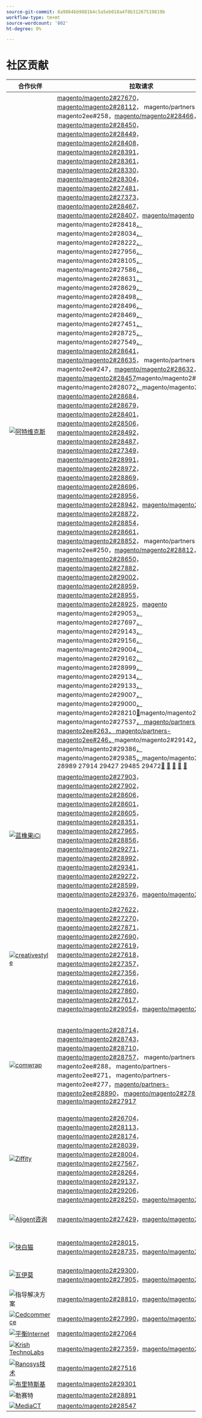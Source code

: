 ```yaml
---
source-git-commit: 8a9864bb9881b4c5a5eb018a4f8b31267519819b
workflow-type: tm+mt
source-wordcount: '802'
ht-degree: 0%

---
```

# 社区贡献

| 合作伙伴 | 拉取请求 | 相关的GitHub问题 |
| ------- | ------- | ------- |
| <a target="_blank" href="https://partners.magento.com/portal/directory/?query=Atwix"><img alt="阿特维克斯" src="https://avatars3.githubusercontent.com/t/2617739?s=400&v=4"></a> | [magento/magento2#27670](https://github.com/magento/magento2/pull/27670)，[magento/magento2#28112](https://github.com/magento/magento2/pull/28112)， magento/partners-magento2ee#258，[magento/magento2#28466](https://github.com/magento/magento2/pull/28466)，[magento/magento2#28450](https://github.com/magento/magento2/pull/28450)，[magento/magento2#28449](https://github.com/magento/magento2/pull/28449)，[magento/magento2#28408](https://github.com/magento/magento2/pull/28408)，[magento/magento2#28391](https://github.com/magento/magento2/pull/28391)， [magento/magento2#28361](https://github.com/magento/magento2/pull/28361)，[magento/magento2#28330](https://github.com/magento/magento2/pull/28330)，[magento/magento2#28304](https://github.com/magento/magento2/pull/28304)，[magento/magento2#27481](https://github.com/magento/magento2/pull/27481)，[magento/magento2#27373](https://github.com/magento/magento2/pull/27373)，[magento/magento2#28467](https://github.com/magento/magento2/pull/28467)，[magento/magento2#28407](https://github.com/magento/magento2/pull/28407)，[magento/magento ](https://github.com/magento/magento2/pull/28418)magento/magento2#28418[，](https://github.com/magento/magento2/pull/28034)magento/magento2#28034[，](https://github.com/magento/magento2/pull/28222)magento/magento2#28222[，](https://github.com/magento/magento2/pull/27956)magento/magento2#27956[，](https://github.com/magento/magento2/pull/28105)magento/magento2#28105[，](https://github.com/magento/magento2/pull/27586)magento/magento2#27586[，](https://github.com/magento/magento2/pull/28631)magento/magento2#28631[， ](https://github.com/magento/magento2/pull/28629)magento/magento2#28629[，](https://github.com/magento/magento2/pull/28498)magento/magento2#28498[，](https://github.com/magento/magento2/pull/28496)magento/magento2#28496[，](https://github.com/magento/magento2/pull/28469)magento/magento2#28469[，](https://github.com/magento/magento2/pull/27451)magento/magento2#27451[，](https://github.com/magento/magento2/pull/28725)magento/magento2#28725[，](https://github.com/magento/magento2/pull/27549)magento/magento2#27549[，](https://github.com/magento/magento2/pull/28641) [magento/magento2#28641](https://github.com/magento/magento2/pull/28635)，[magento/magento2#28635](https://github.com/magento/magento2/pull/28632)， magento/partners-magento2ee#247，[magento/magento2#28632](https://github.com/magento/magento2/pull/28457)，[magento/magento2#28457](https://github.com/magento/magento2/pull/28205)magento/magento2#28205[，](https://github.com/magento/magento2/pull/28072)magento/magento2#28072[，](https://github.com/magento/magento2/pull/28727)magento/magento2#28727 [magento/magento2#28684](https://github.com/magento/magento2/pull/28684)，[magento/magento2#28679](https://github.com/magento/magento2/pull/28679)，[magento/magento2#28401](https://github.com/magento/magento2/pull/28401)，[magento/magento2#28506](https://github.com/magento/magento2/pull/28506)，[magento/magento2#28492](https://github.com/magento/magento2/pull/28492)，[magento/magento2#28487](https://github.com/magento/magento2/pull/28487)，[magento/magento2#27349](https://github.com/magento/magento2/pull/27349)， [magento/magento2#28991](https://github.com/magento/magento2/pull/28991)，[magento/magento2#28972](https://github.com/magento/magento2/pull/28972)，[magento/magento2#28869](https://github.com/magento/magento2/pull/28869)，[magento/magento2#28696](https://github.com/magento/magento2/pull/28696)，[magento/magento2#28956](https://github.com/magento/magento2/pull/28956)，[magento/magento2#28942](https://github.com/magento/magento2/pull/28942)，[magento/magento2#28941](https://github.com/magento/magento2/pull/28941) [magento/magento2#28872](https://github.com/magento/magento2/pull/28872)，[magento/magento2#28854](https://github.com/magento/magento2/pull/28854)，[magento/magento2#28661](https://github.com/magento/magento2/pull/28661)，[magento/magento2#28852](https://github.com/magento/magento2/pull/28852)， magento/partners-magento2ee#250，[magento/magento2#28812](https://github.com/magento/magento2/pull/28812)， [magento/magento2#28650](https://github.com/magento/magento2/pull/28650)，[magento/magento2#27882](https://github.com/magento/magento2/pull/27882)，[magento/magento2#29002](https://github.com/magento/magento2/pull/29002)，[magento/magento2#28959](https://github.com/magento/magento2/pull/28959)，[magento/magento2#28955](https://github.com/magento/magento2/pull/28955)，[magento/magento2#28925](https://github.com/magento/magento2/pull/28925)，[magento ](https://github.com/magento/magento2/pull/29053)magento/magento2#29053[，](https://github.com/magento/magento2/pull/27697)magento/magento2#27697[，](https://github.com/magento/magento2/pull/29143)magento/magento2#29143[，](https://github.com/magento/magento2/pull/29156)magento/magento2#29156[，](https://github.com/magento/magento2/pull/29004)magento/magento2#29004[，](https://github.com/magento/magento2/pull/29162)magento/magento2#29162[， ](https://github.com/magento/magento2/pull/28999)magento/magento2#28999[，](https://github.com/magento/magento2/pull/29134)magento/magento2#29134[，](https://github.com/magento/magento2/pull/29133)magento/magento2#29133[，](https://github.com/magento/magento2/pull/29007)magento/magento2#29007[，](https://github.com/magento/magento2/pull/29000)magento/magento2#29000[，](https://github.com/magento/magento2/pull/28210)magento/magento2#28210[&#128279;](https://github.com/magento/magento2/pull/29135)magento/magento2#29135[，](https://github.com/magento/magento2/pull/27537)magento/magento2#27537[， magento/partners-magento2ee#263， magento/partners-magento2ee#246，](https://github.com/magento/magento2/pull/29142)magento/magento2#29142[，](https://github.com/magento/magento2/pull/29386)magento/magento2#29386[， ](https://github.com/magento/magento2/pull/29385)magento/magento2#29385[，](https://github.com/magento/magento2/pull/28993)magento/magento2#28993 28989 27914 29427 29485 29472[&#128279;](https://github.com/magento/magento2/pull/28989) [&#128279;](https://github.com/magento/magento2/pull/27914) [&#128279;](https://github.com/magento/magento2/pull/29427) [&#128279;](https://github.com/magento/magento2/pull/29485) [&#128279;](https://github.com/magento/magento2/pull/29472) | [magento/magento2#28202](https://github.com/magento/magento2/issues/28202)，[magento/magento2#28393](https://github.com/magento/magento2/issues/28393)，[magento/magento2#28377](https://github.com/magento/magento2/issues/28377)，[magento/magento2#28394](https://github.com/magento/magento2/issues/28394)，[magento/magento2#19481](https://github.com/magento/magento2/issues/19481)，[magento/magento2#28040](https://github.com/magento/magento2/issues/28040)，[magento/magento2#28138](https://github.com/magento/magento2/issues/28138)，[magento/magento2#28261](https://github.com/magento/magento2/issues/28261)， [magento/magento2#253](https://github.com/magento/magento2/issues/253)、[magento/magento2#27337](https://github.com/magento/magento2/issues/27337)、[magento/magento2#21101](https://github.com/magento/magento2/issues/21101)、[magento/magento2#28755](https://github.com/magento/magento2/issues/28755)、[magento/magento2#28720](https://github.com/magento/magento2/issues/28720)、[magento/magento2#28744](https://github.com/magento/magento2/issues/28744)、[magento/magento2#28721](https://github.com/magento/magento2/issues/28721)、 [magento/magento2#246](https://github.com/magento/magento2/issues/246)、[magento/magento2#28519](https://github.com/magento/magento2/issues/28519)、[magento/magento2#28481](https://github.com/magento/magento2/issues/28481)、[magento/magento2#28262](https://github.com/magento/magento2/issues/28262)、[magento/magento2#28427](https://github.com/magento/magento2/issues/28427)、[magento/magento2#29032](https://github.com/magento/magento2/issues/29032)、[magento/magento2#29012](https://github.com/magento/magento2/issues/29012)， [magento/magento2#29039](https://github.com/magento/magento2/issues/29039)，[magento/magento2#28969](https://github.com/magento/magento2/issues/28969)，[magento/magento2#29009](https://github.com/magento/magento2/issues/29009)，[magento/magento2#250](https://github.com/magento/magento2/issues/250)，[magento/magento2#29287](https://github.com/magento/magento2/issues/29287)，[magento/magento2#29289](https://github.com/magento/magento2/issues/29289)，[magento/magento2#29281](https://github.com/magento/magento2/issues/29281)， [magento/magento2#29295](https://github.com/magento/magento2/issues/29295)，[magento/magento2#28800](https://github.com/magento/magento2/issues/28800)，[magento/magento2#29292](https://github.com/magento/magento2/issues/29292)，[magento/magento2#29420](https://github.com/magento/magento2/issues/29420)，[magento/magento2#29434](https://github.com/magento/magento2/issues/29434)，[magento/magento2#29388](https://github.com/magento/magento2/issues/29388)，[magento/magento2#29380](https://github.com/magento/magento2/issues/29380)，&lbrace;77 [magento/magento2#28524 29539](https://github.com/magento/magento2/issues/28524) [&#128279;](https://github.com/magento/magento2/issues/29539) |
| <a target="_blank" href="https://solutionpartners.adobe.com/s/directory/detail/blue+acorn+ici"><img alt="蓝橡果iCi" src="https://avatars0.githubusercontent.com/t/2916141?s=400&v=4"></a> | [magento/magento2#27903](https://github.com/magento/magento2/pull/27903)，[magento/magento2#27902](https://github.com/magento/magento2/pull/27902)，[magento/magento2#28606](https://github.com/magento/magento2/pull/28606)，[magento/magento2#28601](https://github.com/magento/magento2/pull/28601)，[magento/magento2#28605](https://github.com/magento/magento2/pull/28605)，[magento/magento2#28351](https://github.com/magento/magento2/pull/28351)，[magento/magento2#27965](https://github.com/magento/magento2/pull/27965)，[magento/magento2#28856](https://github.com/magento/magento2/pull/28856)， [magento/magento2#29271](https://github.com/magento/magento2/pull/29271)，[magento/magento2#28992](https://github.com/magento/magento2/pull/28992)，[magento/magento2#29341](https://github.com/magento/magento2/pull/29341)，[magento/magento2#29272](https://github.com/magento/magento2/pull/29272)，[magento/magento2#28599](https://github.com/magento/magento2/pull/28599)，[magento/magento2#29376](https://github.com/magento/magento2/pull/29376)，[magento/magento2#29202](https://github.com/magento/magento2/pull/29202) | [magento/magento2#28383](https://github.com/magento/magento2/issues/28383)，[magento/magento2#28850](https://github.com/magento/magento2/issues/28850)，[magento/magento2#28376](https://github.com/magento/magento2/issues/28376)，[magento/magento2#27962](https://github.com/magento/magento2/issues/27962)，[magento/magento2#28656](https://github.com/magento/magento2/issues/28656)，[magento/magento2#29283](https://github.com/magento/magento2/issues/29283)，[magento/magento2#29159](https://github.com/magento/magento2/issues/29159)，[magento/magento2#29389](https://github.com/magento/magento2/issues/29389)， [magento/magento2#29346](https://github.com/magento/magento2/issues/29346)，[magento/magento2#29453](https://github.com/magento/magento2/issues/29453)，[magento/magento2#29477](https://github.com/magento/magento2/issues/29477) |
| <a target="_blank" href="https://partners.magento.com/portal/directory/?query=creativestyle"><img alt="creativestyle" src="https://avatars1.githubusercontent.com/t/3230856?s=400&v=4"></a> | [magento/magento2#27622](https://github.com/magento/magento2/pull/27622)，[magento/magento2#27270](https://github.com/magento/magento2/pull/27270)，[magento/magento2#27871](https://github.com/magento/magento2/pull/27871)，[magento/magento2#27690](https://github.com/magento/magento2/pull/27690)，[magento/magento2#27619](https://github.com/magento/magento2/pull/27619)，[magento/magento2#27618](https://github.com/magento/magento2/pull/27618)，[magento/magento2#27357](https://github.com/magento/magento2/pull/27357)，[magento/magento2#27356](https://github.com/magento/magento2/pull/27356)， [magento/magento2#27616](https://github.com/magento/magento2/pull/27616)，[magento/magento2#27860](https://github.com/magento/magento2/pull/27860)，[magento/magento2#27617](https://github.com/magento/magento2/pull/27617)，[magento/magento2#29054](https://github.com/magento/magento2/pull/29054)，[magento/magento2#28838](https://github.com/magento/magento2/pull/28838) | [magento/magento2#28110](https://github.com/magento/magento2/issues/28110)，[magento/magento2#26026](https://github.com/magento/magento2/issues/26026)，[magento/magento2#28339](https://github.com/magento/magento2/issues/28339)，[magento/magento2#28340](https://github.com/magento/magento2/issues/28340)，[magento/magento2#28381](https://github.com/magento/magento2/issues/28381)，[magento/magento2#28382](https://github.com/magento/magento2/issues/28382)，[magento/magento2#28166](https://github.com/magento/magento2/issues/28166)，[magento/magento2#28433](https://github.com/magento/magento2/issues/28433)， [magento/magento2#28807](https://github.com/magento/magento2/issues/28807)，[magento/magento2#28823](https://github.com/magento/magento2/issues/28823)，[magento/magento2#28811](https://github.com/magento/magento2/issues/28811)，[magento/magento2#29087](https://github.com/magento/magento2/issues/29087)，[magento/magento2#25934](https://github.com/magento/magento2/issues/25934) |
| <a target="_blank" href="https://partners.magento.com/portal/directory/?query=Comwrap"><img alt="comwrap" src="https://avatars3.githubusercontent.com/t/2637428?s=400&v=4"></a> | [magento/magento2#28714](https://github.com/magento/magento2/pull/28714)，[magento/magento2#28743](https://github.com/magento/magento2/pull/28743)，[magento/magento2#28710](https://github.com/magento/magento2/pull/28710)，[magento/magento2#28757](https://github.com/magento/magento2/pull/28757)， magento/partners-magento2ee#288， magento/partners-magento2ee#271， magento/partners-magento2ee#277，[magento/partners-magento2ee#28890](https://github.com/magento/magento2/pull/28890)， [magento/magento2#27850](https://github.com/magento/magento2/pull/27850)，[magento/magento2#27917](https://github.com/magento/magento2/pull/27917) | [magento/magento2#28584](https://github.com/magento/magento2/issues/28584)， magento/partners-magento2ee#28563， magento/partners-magento2ee#28566， magento/partners-magento2ee#28769，[magento/magento2#26121](https://github.com/magento/magento2/issues/26121)， magento/partners-magento2ee#28834，[magento/magento2#28705](https://github.com/magento/magento2/issues/28705) |
| <a target="_blank" href="https://partners.magento.com/portal/directory/?query=Ziffity"><img alt="Ziffity" src="https://avatars1.githubusercontent.com/t/3432500?s=400&v=4"></a> | [magento/magento2#26704](https://github.com/magento/magento2/pull/26704)，[magento/magento2#28113](https://github.com/magento/magento2/pull/28113)，[magento/magento2#28174](https://github.com/magento/magento2/pull/28174)，[magento/magento2#28039](https://github.com/magento/magento2/pull/28039)，[magento/magento2#28004](https://github.com/magento/magento2/pull/28004)，[magento/magento2#27567](https://github.com/magento/magento2/pull/27567)，[magento/magento2#28264](https://github.com/magento/magento2/pull/28264)，[magento/magento2#29137](https://github.com/magento/magento2/pull/29137)， [magento/magento2#29206](https://github.com/magento/magento2/pull/29206)，[magento/magento2#28250](https://github.com/magento/magento2/pull/28250)，[magento/magento2#27977](https://github.com/magento/magento2/pull/27977) | [magento/magento2#28165](https://github.com/magento/magento2/issues/28165)，[magento/magento2#28201](https://github.com/magento/magento2/issues/28201)，[magento/magento2#27985](https://github.com/magento/magento2/issues/27985)，[magento/magento2#27091](https://github.com/magento/magento2/issues/27091)，[magento/magento2#28308](https://github.com/magento/magento2/issues/28308)，[magento/magento2#28270](https://github.com/magento/magento2/issues/28270)，[magento/magento2#28947](https://github.com/magento/magento2/issues/28947)，[magento/magento2#29344](https://github.com/magento/magento2/issues/29344)， [magento/magento2#29097](https://github.com/magento/magento2/issues/29097) |
| <a target="_blank" href="https://solutionpartners.adobe.com/s/directory/detail/aligent+consulting"><img alt="Aligent咨询" src="https://avatars3.githubusercontent.com/t/2686050?s=400&v=4"></a> | [magento/magento2#27429](https://github.com/magento/magento2/pull/27429)，[magento/magento2#26256](https://github.com/magento/magento2/pull/26256) | [magento/magento2#28306](https://github.com/magento/magento2/issues/28306)，[magento/magento2#8815](https://github.com/magento/magento2/issues/8815)，[magento/magento2#26255](https://github.com/magento/magento2/issues/26255) |
| <a target="_blank" href="https://solutionpartners.adobe.com/s/directory/detail/fast+white+cat"><img alt="快白猫" src="https://avatars0.githubusercontent.com/t/3579504?s=400&v=4"></a> | [magento/magento2#28015](https://github.com/magento/magento2/pull/28015)，[magento/magento2#28735](https://github.com/magento/magento2/pull/28735)，[magento/magento2#28285](https://github.com/magento/magento2/pull/28285) | [magento/magento2#28011](https://github.com/magento/magento2/issues/28011)，[magento/magento2#26504](https://github.com/magento/magento2/issues/26504)，[magento/magento2#26427](https://github.com/magento/magento2/issues/26427) |
| <a target="_blank" href="https://partners.magento.com/portal/directory/?query=Vaimo"><img alt="瓦伊莫" src="https://avatars0.githubusercontent.com/t/2617778?s=400&v=4"></a> | [magento/magento2#29300](https://github.com/magento/magento2/pull/29300)，[magento/magento2#27905](https://github.com/magento/magento2/pull/27905)，[magento/magento2#27582](https://github.com/magento/magento2/pull/27582) | [magento/magento2#29299](https://github.com/magento/magento2/issues/29299)，[magento/magento2#28303](https://github.com/magento/magento2/issues/28303)，[magento/magento2#27570](https://github.com/magento/magento2/issues/27570) |
| <img alt="指导解决方案" src="https://avatars2.githubusercontent.com/t/3888698?s=400&v=4"></a> | [magento/magento2#28810](https://github.com/magento/magento2/pull/28810)，[magento/magento2#28902](https://github.com/magento/magento2/pull/28902) | [magento/magento2#28982](https://github.com/magento/magento2/issues/28982)，[magento/magento2#29327](https://github.com/magento/magento2/issues/29327) |
| <a target="_blank" href="https://partners.magento.com/portal/directory/?query=Cedcommerce"><img alt="Cedcommerce" src="https://avatars2.githubusercontent.com/t/3028824?s=400&v=4"></a> | [magento/magento2#27990](https://github.com/magento/magento2/pull/27990)，[magento/magento2#26660](https://github.com/magento/magento2/pull/26660) | [magento/magento2#26118](https://github.com/magento/magento2/issues/26118)，[magento/magento2#28143](https://github.com/magento/magento2/issues/28143) |
| <a target="_blank" href="https://solutionpartners.adobe.com/s/directory/detail/balance+internet"><img alt="平衡Internet" src="https://avatars3.githubusercontent.com/t/2610630?s=400&v=4"></a> | [magento/magento2#27064](https://github.com/magento/magento2/pull/27064) | [magento/magento2#27063](https://github.com/magento/magento2/issues/27063) |
| <a target="_blank" href="https://solutionpartners.adobe.com/s/directory/detail/krish+technolabs"><img alt="Krish TechnoLabs" src="https://avatars0.githubusercontent.com/t/2849637?s=400&v=4"></a> | [magento/magento2#27359](https://github.com/magento/magento2/pull/27359)，[magento/magento2#27106](https://github.com/magento/magento2/pull/27106) | [magento/magento2#27358](https://github.com/magento/magento2/issues/27358)，[magento/magento2#27099](https://github.com/magento/magento2/issues/27099) |
| <a target="_blank" href="https://solutionpartners.adobe.com/s/directory/detail/ranosys+technologiess"><img alt="Ranosys技术" src="https://avatars0.githubusercontent.com/t/3182140?s=400&v=4"></a> | [magento/magento2#27516](https://github.com/magento/magento2/pull/27516) | [magento/magento2#26191](https://github.com/magento/magento2/issues/26191) |
| <a target="_blank" href="https://partners.magento.com/portal/directory/?query=Briteskies"><img alt="布里特斯基" src="https://avatars1.githubusercontent.com/t/2617741?s=400&v=4"></a> | [magento/magento2#29301](https://github.com/magento/magento2/pull/29301) | [magento/magento2#104](https://github.com/magento/magento2/issues/104) |
| <img alt="勒赛特" src="https://avatars3.githubusercontent.com/t/3649033?s=400&v=4"></a> | [magento/magento2#28891](https://github.com/magento/magento2/pull/28891) | [magento/magento2#29056](https://github.com/magento/magento2/issues/29056) |
| <a target="_blank" href="https://partners.magento.com/portal/directory/?query=MediaCT"><img alt="MediaCT" src="https://avatars3.githubusercontent.com/t/2617762?s=400&v=4"></a> | [magento/magento2#28547](https://github.com/magento/magento2/pull/28547) | [magento/magento2#28685](https://github.com/magento/magento2/issues/28685) |

